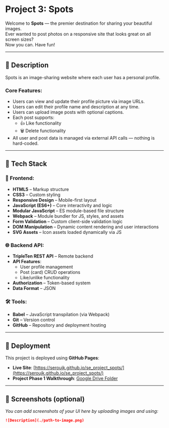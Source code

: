 # Project 3: Spots

Welcome to **Spots** — the premier destination for sharing your beautiful images.  
Ever wanted to post photos on a responsive site that looks great on all screen sizes?  
Now you can. Have fun!

---

## 📖 Description

Spots is an image-sharing website where each user has a personal profile.

### Core Features:
- Users can view and update their profile picture via image URLs.
- Users can edit their profile name and description at any time.
- Users can upload image posts with optional captions.
- Each post supports:
  - 👍 Like functionality
  - 🗑️ Delete functionality
- All user and post data is managed via external API calls — nothing is hard-coded.

---

## 🧰 Tech Stack

### 🔧 Frontend:
- **HTML5** – Markup structure
- **CSS3** – Custom styling
- **Responsive Design** – Mobile-first layout
- **JavaScript (ES6+)** – Core interactivity and logic
- **Modular JavaScript** – ES module-based file structure
- **Webpack** – Module bundler for JS, styles, and assets
- **Form Validation** – Custom client-side validation logic
- **DOM Manipulation** – Dynamic content rendering and user interactions
- **SVG Assets** – Icon assets loaded dynamically via JS

### 🌐 Backend API:
- **TripleTen REST API** – Remote backend
- **API Features**:
  - User profile management
  - Post (card) CRUD operations
  - Like/unlike functionality
- **Authorization** – Token-based system
- **Data Format** – JSON

### 🛠️ Tools:
- **Babel** – JavaScript transpilation (via Webpack)
- **Git** – Version control
- **GitHub** – Repository and deployment hosting

---

## 🚀 Deployment

This project is deployed using **GitHub Pages**:

- **Live Site**: [https://seroujk.github.io/se_project_spots/](https://seroujk.github.io/se_project_spots/)
- **Project Phase 1 Walkthrough**: [Google Drive Folder](https://drive.google.com/drive/folders/1KD17damRnu_CTBFIfLPIjzZ1q7lNAYlR?usp=drive_link)

---

## 📸 Screenshots (optional)
_You can add screenshots of your UI here by uploading images and using:_
```md
![Description](./path-to-image.png)
